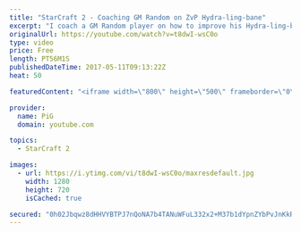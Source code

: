 ```yaml
---
title: "StarCraft 2 - Coaching GM Random on ZvP Hydra-ling-bane"
excerpt: "I coach a GM Random player on how to improve his Hydra-ling-bane ZvP -- Watch live at https://www.twitch.tv/x5_pig"
originalUrl: https://youtube.com/watch?v=t8dwI-wsC0o
type: video
price: Free
length: PT56M1S
publishedDateTime: 2017-05-11T09:13:22Z
heat: 50

featuredContent: "<iframe width=\"800\" height=\"500\" frameborder=\"0\" src=\"https://www.youtube.com/embed/t8dwI-wsC0o\" allow=\"accelerometer; autoplay; encrypted-media; gyroscope; picture-in-picture\" allowfullscreen></iframe>"

provider:
  name: PiG
  domain: youtube.com

topics:
  - StarCraft 2

images:
  - url: https://i.ytimg.com/vi/t8dwI-wsC0o/maxresdefault.jpg
    width: 1280
    height: 720
    isCached: true

secured: "0h02Jbqwz8dHHVYBTPJ7nQoNA7b4TANuWFuL332x2+M37b1dYpnZYbPvJnKkRdzceUJfvW/70rdv/TLa3iQQoDzI3CgSamTVjKJ2KNvZu7ePVmpErcsw5AITa4W6SRjX6E59IlTSnRg6iLPfebpWVi5lk4TJadI7cZtrqIhLUiEcmSnCTspsWvswfkoAVkAQhegJSQRbhsm0+QaEGmtJWW6gge6g8+hqt1CJpq3wgFX//nE2bZVhoNrsql/CDfzHi0n+Tk1x390Wu6YPK0GSyizzfUStlDFeBZOjRpLbTX6A7ZhVRjLiQtWs8YAcLQD85B97n1jewJFDkxXhK+C99mFiS7856jtmgYwdRtv5kq/QhkLS/Ec3q34mwfuoYRmVHlNSt7kAv3w29l/NYe8qgm2Fx5gVgBvwhdPdFSQldaI=;8OvcFNOkXpjHhHtcWMe3KQ=="
---
```


